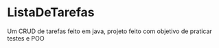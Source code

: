 # ListaDeTarefas
Um CRUD de tarefas feito em java, projeto feito com objetivo de praticar testes e POO
